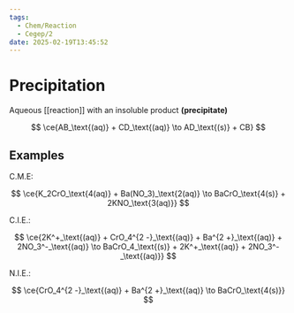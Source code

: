 ```yaml
---
tags:
  - Chem/Reaction
  - Cegep/2
date: 2025-02-19T13:45:52
---
```


# Precipitation

Aqueous [[reaction]] with an insoluble product **(precipitate)**

$$
\ce{AB_\text{(aq)} + CD_\text{(aq)} \to AD_\text{(s)} + CB}
$$

## Examples

C.M.E:

$$
\ce{K_2CrO_\text{4(aq)} + Ba(NO_3)_\text{2(aq)} \to BaCrO_\text{4(s)} + 2KNO_\text{3(aq)}}
$$

C.I.E.:

$$
\ce{2K^+_\text{(aq)} + CrO_4^{2 -}_\text{(aq)} + Ba^{2 +}_\text{(aq)} + 2NO_3^-_\text{(aq)} \to BaCrO_4_\text{(s)} + 2K^+_\text{(aq)} + 2NO_3^-_\text{(aq)}}
$$

N.I.E.:

$$
\ce{CrO_4^{2 -}_\text{(aq)} + Ba^{2 +}_\text{(aq)} \to BaCrO_\text{4(s)}}
$$
